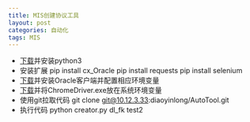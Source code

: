 ```yaml
---
title: MIS创建协议工具
layout: post
categories: 自动化
tags: MIS
---
```

* [下载](https://www.python.org/ftp/python/3.6.4/python-3.6.4-amd64.exe)并安装python3
* 安装扩展
		pip install cx_Oracle
		pip install requests
		pip install selenium
* [下载](http://10.12.9.108:81/soft/instantclient-basic-windows.x64-11.2.0.3.0.zip)并安装Oracle客户端并配置相应环境变量
* [下载](http://10.12.9.108:81/soft/chromedriver_win32.zip)并将ChromeDriver.exe放在系统环境变量
* 使用git拉取代码
		git clone git@10.12.3.33:diaoyinlong/AutoTool.git
* 执行代码
		python creator.py dl_fk test2
